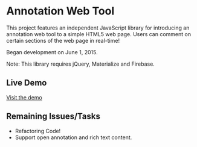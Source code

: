 # Annotation Web Tool

This project features an independent JavaScript library for introducing an annotation web tool to a simple HTML5 web page. Users can comment on certain sections of the web page in real-time!

Began development on June 1, 2015.

Note: This library requires jQuery, Materialize and Firebase.

## Live Demo

[Visit the demo](http://kenchan23.github.io/AnnotationWebTool/app/index.html)

## Remaining Issues/Tasks

- Refactoring Code! 
- Support open annotation and rich text content.

